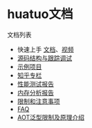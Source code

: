 # huatuo文档

文档列表

- 快速上手 [文档](start_up.md)、[视频](start_up.md)
- [源码结构与跟踪调试](source_inspect.md)
- [示例项目](https://github.com/focus-creative-games/huatuo_demo)
- [知乎专栏](https://www.zhihu.com/column/c_1489549396035870720)
- [性能测试报告](./benchmark.md)
- [内存分析报告](./memory.md)
- [限制和注意事项](./limit.md)
- [FAQ](./FAQ.md)
- [AOT泛型限制及原理介绍](docs/generic_limit.md)
